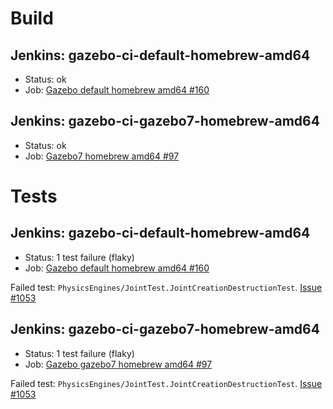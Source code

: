 # Build

## Jenkins: gazebo-ci-default-homebrew-amd64

* Status: ok
* Job: [Gazebo default homebrew amd64 #160](http://build.osrfoundation.org/view/main/view/BuildCopFail/job/gazebo-ci-default-homebrew-amd64/160/)

## Jenkins: gazebo-ci-gazebo7-homebrew-amd64

* Status: ok
* Job: [Gazebo7 homebrew amd64 #97](http://build.osrfoundation.org/view/main/view/BuildCopTests/job/gazebo-ci-gazebo7-homebrew-amd64/97/)

# Tests

## Jenkins: gazebo-ci-default-homebrew-amd64

* Status: 1 test failure (flaky)
* Job: [Gazebo default homebrew amd64 #160](http://build.osrfoundation.org/view/main/view/BuildCopTests/job/gazebo-ci-default-homebrew-amd64/160/)

Failed test: `PhysicsEngines/JointTest.JointCreationDestructionTest`. [Issue #1053](https://bitbucket.org/osrf/gazebo/issues/1053)

## Jenkins: gazebo-ci-gazebo7-homebrew-amd64

* Status: 1 test failure (flaky)
* Job: [Gazebo gazebo7 homebrew amd64 #97](http://build.osrfoundation.org/view/main/view/BuildCopTests/job/gazebo-ci-gazebo7-homebrew-amd64/97/)

Failed test: `PhysicsEngines/JointTest.JointCreationDestructionTest`. [Issue #1053](https://bitbucket.org/osrf/gazebo/issues/1053)
